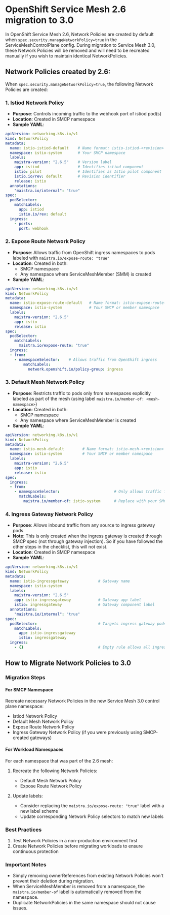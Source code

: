# OpenShift Service Mesh 2.6 migration to 3.0

In OpenShift Service Mesh 2.6, Network Policies are created by default when `spec.security.manageNetworkPolicy=true` in the ServiceMeshControlPlane config. During migration to Service Mesh 3.0, these Network Policies will be removed and will need to be recreated manually if you wish to maintain identical NetworkPolicies.

## Network Policies created by 2.6:

When `spec.security.manageNetworkPolicy=true`, the following Network Policies are created:

### 1. Istiod Network Policy
- **Purpose**: Controls incoming traffic to the webhook port of istiod pod(s)
- **Location**: Created in SMCP namespace
- **Sample YAML**:
```yaml
apiVersion: networking.k8s.io/v1
kind: NetworkPolicy
metadata:
  name: istio-istiod-default    # Name format: istio-istiod-<revision>
  namespace: istio-system       # Your SMCP namespace
  labels:
    maistra-version: "2.6.5"    # Version label
    app: istiod                 # Identifies istiod component
    istio: pilot                # Identifies as Istio pilot component
    istio.io/rev: default       # Revision identifier
    release: istio              
  annotations:
    "maistra.io/internal": "true"
spec:
  podSelector:
    matchLabels:
      app: istiod
      istio.io/rev: default
  ingress:
    - ports:
      port: webhook
 ```

### 2. Expose Route Network Policy
- **Purpose**: Allows traffic from OpenShift ingress namespaces to pods labeled with `maistra.io/expose-route: "true"`
- **Location**: Created in both:
    - SMCP namespace
    - Any namespace where ServiceMeshMember (SMM) is created
- **Sample YAML**:
```yaml
apiVersion: networking.k8s.io/v1
kind: NetworkPolicy
metadata:
  name: istio-expose-route-default   # Name format: istio-expose-route-<revision>
  namespace: istio-system            # Your SMCP or member namespace
  labels:
    maistra-version: "2.6.5"
    app: istio
    release: istio
spec: 
  podSelector:
    matchLabels:
      maistra.io/expose-route: "true"
  ingress:
  - from:
    - namespaceSelector:    # Allows traffic from OpenShift ingress
        matchLabels:
          network.openshift.io/policy-group: ingress
```

### 3. Default Mesh Network Policy
- **Purpose**: Restricts traffic to pods only from namespaces explicitly labeled as part of the mesh (using label `maistra.io/member-of: <mesh-namespace>`)
- **Location**: Created in both:
    - SMCP namespace
    - Any namespace where ServiceMeshMember is created
- **Sample YAML**:
```yaml
apiVersion: networking.k8s.io/v1
kind: NetworkPolicy
metadata:
  name: istio-mesh-default        # Name format: istio-mesh-<revision>
  namespace: istio-system         # Your SMCP or member namespace
  labels:
    maistra-version: "2.6.5"
    app: istio
    release: istio
spec:
  ingress:
  - from:
    - namespaceSelector:                        # Only allows traffic from mesh members
      matchLabels:
        maistra.io/member-of: istio-system      # Replace with your SMCP namespace
```

### 4. Ingress Gateway Network Policy
- **Purpose**: Allows inbound traffic from any source to ingress gateway pods
- **Note**: This is only created when the ingress gateway is created through SMCP spec (not through gateway injection).
    So if you have followed the other steps in the checklist, this will not exist.
- **Location**: Created in SMCP namespace
- **Sample YAML**:
```yaml
apiVersion: networking.k8s.io/v1
kind: NetworkPolicy
metadata:
  name: istio-ingressgateway             # Gateway name
  namespace: istio-system               
  labels:
    maistra-version: "2.6.5"
    app: istio-ingressgateway            # Gateway app label
    istio: ingressgateway                # Gateway component label
  annotations:
    "maistra.io/internal": "true"
spec:
  podSelector:                           # Targets ingress gateway pods
    matchLabels:
      app: istio-ingressgateway
      istio: ingressgateway
  ingress:
    - {}                                 # Empty rule allows all ingress traffic
```

## How to Migrate Network Policies to 3.0

### Migration Steps

#### For SMCP Namespace
Recreate necessary Network Policies in the new Service Mesh 3.0 control plane namespace:
- Istiod Network Policy
- Default Mesh Network Policy
- Expose Route Network Policy
- Ingress Gateway Network Policy (if you were previously using SMCP-created gateways)

#### For Workload Namespaces
For each namespace that was part of the 2.6 mesh:

1. Recreate the following Network Policies:
    - Default Mesh Network Policy
    - Expose Route Network Policy

2. Update labels:
    - Consider replacing the `maistra.io/expose-route: "true"` label with a new label scheme
    - Update corresponding Network Policy selectors to match new labels

### Best Practices
1. Test Network Policies in a non-production environment first
2. Create Network Policies before migrating workloads to ensure continuous protection

### Important Notes
- Simply removing ownerReferences from existing Network Policies won't prevent their deletion during migration.
- When ServiceMeshMember is removed from a namespace, the `maistra.io/member-of` label is automatically removed from the namespace.
- Duplicate NetworkPolicies in the same namespace should not cause issues.